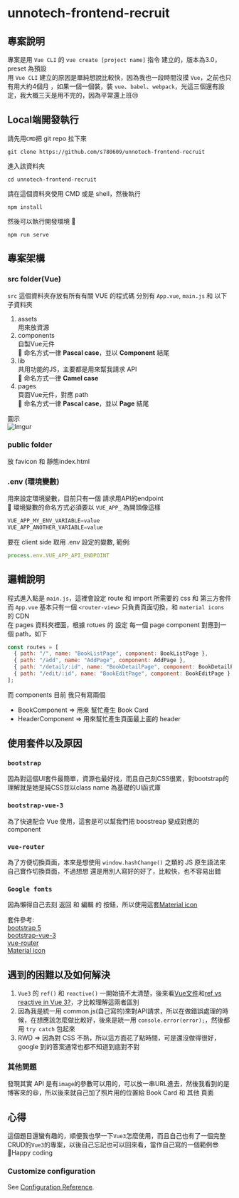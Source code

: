 # unnotech-frontend-recruit
## 專案說明
專案是用 `Vue CLI` 的 `vue create [project name]` 指令 建立的，版本為3.0，preset 為預設  
用 `Vue CLI` 建立的原因是單純想說比較快，因為我也一段時間沒摸 `Vue`，之前也只有用大約4個月 ，如果一個一個裝，裝 `vue`、`babel`、`webpack`，光這三個還有設定，我大概三天是用不完的，因為平常還上班😢

## Local端開發執行
請先用`CMD`把 git repo 拉下來
```
git clone https://github.com/s780609/unnotech-frontend-recruit
```

進入該資料夾
```
cd unnotech-frontend-recruit
```

請在這個資料夾使用 CMD 或是 shell，然後執行
```
npm install
```

然後可以執行開發環境 🚀 
```
npm run serve
```

## 專案架構
### src folder(Vue)
`src` 這個資料夾存放有所有有關 VUE 的程式碼
分別有 `App.vue`, `main.js` 和 以下子資料夾  
1. assets  
用來放資源
2. components  
自製Vue元件  
📌 命名方式一律 **Pascal case**，並以 **Component** 結尾
3. lib  
共用功能的JS，主要都是用來幫我請求 API  
📌 命名方式一律 **Camel case**
4. pages  
頁面Vue元件，對應 path  
📌 命名方式一律 **Pascal case**，並以 **Page** 結尾

圖示   
![Imgur](https://i.imgur.com/bVJztlm.png)

### public folder
放 favicon 和 靜態index.html

### .env (環境變數)
用來設定環境變數，目前只有一個 請求用API的endpoint  
📌 環境變數的命名方式必須要以 `VUE_APP_` 為開頭像這樣
```javascript
VUE_APP_MY_ENV_VARIABLE=value
VUE_APP_ANOTHER_VARIABLE=value
```
要在 client side 取用 .env 設定的變數, 
範例:
```javascript
process.env.VUE_APP_API_ENDPOINT
```
## 邏輯說明
程式進入點是 `main.js`，這裡會設定 route 和 import 所需要的 css 和 第三方套件
而 `App.vue` 基本只有一個 `<router-view>` 只負責頁面切換，和 `material icons` 的 CDN  
在 pages 資料夾裡面，根據 rotues 的 設定 每一個 page component 對應到一個 path，如下
```javascript
const routes = [
  { path: "/", name: "BookListPage", component: BookListPage },
  { path: "/add", name: "AddPage", component: AddPage },
  { path: "/detail/:id", name: "BookDetailPage", component: BookDetailPage },
  { path: "/edit/:id", name: "BookEditPage", component: BookEditPage },
];
```

而 components 目前 我只有寫兩個
* BookComponent => 用來 幫忙產生 Book Card
* HeaderComponent => 用來幫忙產生頁面最上面的 header

## 使用套件以及原因
### `bootstrap` 
因為對這個UI套件最簡單，資源也最好找，而且自己刻CSS很累，對bootstrap的理解就是她是純CSS並以class name 為基礎的UI函式庫
### `bootstrap-vue-3`
為了快速配合 Vue 使用，這套是可以幫我們把 boostreap 變成對應的component
### `vue-router` 
為了方便切換頁面，本來是想使用 `window.hashChange()` 之類的 JS 原生語法來自己實作切換頁面，不過想想 還是用別人寫好的好了，比較快，也不容易出錯
### `Google fonts`
因為懶得自己去刻 返回 和 編輯 的 按鈕，所以使用這套[Material icon][6]

套件參考:  
[bootstrap 5][4]  
[bootstrap-vue-3][3]  
[vue-router][5]  
[Material icon][6]
## 遇到的困難以及如何解決
1. `Vue3` 的 `ref()` 和 `reactive()` 一開始搞不太清楚，後來看[Vue文件][2]和[ref vs reactive in Vue 3?][1]，才比較理解這兩者區別
2. 因為我是統一用 common.js(自己寫的)來對API請求，所以在做錯誤處理的時候，在想應該怎麼做比較好，後來是統一用 `console.error(error);`，然後都用 `try catch` 包起來
3. RWD => 因為對 CSS 不熟，所以這方面花了點時間，可是還沒做得很好，google 到的答案通常也都不知道到底對不對  

### 其他問題
發現其實 API 是有`image`的參數可以用的，可以放一串URL進去，然後我看到的是博客來的😆，所以後來就自己加了照片用的位置給 Book Card 和 其他 頁面

## 心得
這個題目還蠻有趣的，順便我也學一下`Vue3`怎麼使用，而且自己也有了一個完整CRUD的`Vue3`的專案，以後自己忘記也可以回來看，當作自己寫的一個範例😎  
🎉Happy coding
### Customize configuration
See [Configuration Reference](https://cli.vuejs.org/config/).


[1]: https://stackoverflow.com/questions/61452458/ref-vs-reactive-in-vue-3
[2]: https://cn.vuejs.org/api/reactivity-core.html#reactive

[3]: https://bootstrap-vue.org/
[4]: https://getbootstrap.com/docs/5.0/getting-started/introduction/
[5]: https://router.vuejs.org/
[6]: https://fonts.google.com/icons
